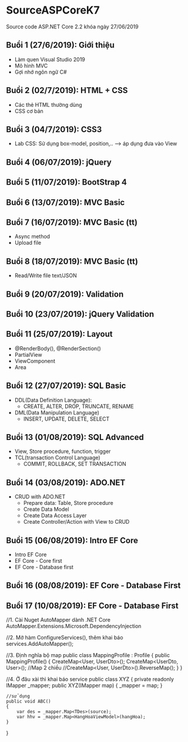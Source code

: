 ﻿# SourceASPCoreK7
Source code ASP.NET Core 2.2 khóa ngày 27/06/2019

## Buổi 1 (27/6/2019): Giới thiệu
* Làm quen Visual Studio 2019
* Mô hình MVC
* Gợi nhớ ngôn ngữ C#

## Buổi 2 (02/7/2019): HTML + CSS
* Các thẻ HTML thường dùng
* CSS cơ bản

## Buổi 3 (04/7/2019): CSS3
* Lab CSS: Sử dụng box-model, position,.. --> áp dụng đưa vào View

## Buổi 4 (06/07/2019): jQuery

## Buổi 5 (11/07/2019): BootStrap 4

## Buổi 6 (13/07/2019): MVC Basic

## Buổi 7 (16/07/2019): MVC Basic (tt)
* Async method
* Upload file

## Buổi 8 (18/07/2019): MVC Basic (tt)
* Read/Write file text/JSON

## Buổi 9 (20/07/2019): Validation

## Buổi 10 (23/07/2019): jQuery Validation

## Buổi 11 (25/07/2019): Layout
* @RenderBody(), @RenderSection()
* PartialView
* ViewComponent
* Area

## Buổi 12 (27/07/2019): SQL Basic
* DDL(Data Definition Language):
  *  CREATE, ALTER, DROP, TRUNCATE, RENAME
* DML(Data Manipulation Language)
  *  INSERT, UPDATE, DELETE, SELECT
  
## Buổi 13 (01/08/2019): SQL Advanced
* View, Store procedure, function, trigger
* TCL(transaction Control Language)
  *  COMMIT, ROLLBACK, SET TRANSACTION

## Buổi 14 (03/08/2019): ADO.NET
* CRUD with ADO.NET
  *  Prepare data: Table, Store procedure
  *  Create Data Model 
  *  Create Data Access Layer
  *  Create Controller/Action with View to CRUD
  
## Buổi 15 (06/08/2019): Intro EF Core
* Intro EF Core
* EF Core - Core first
* EF Core - Database first

## Buổi 16 (08/08/2019): EF Core - Database First

## Buổi 17 (10/08/2019): EF Core - Database First
//1. Cài Nuget AutoMapper dành .NET Core
AutoMapper.Extensions.Microsoft.DependencyInjection

//2. Mở hàm ConfigureServices(), thêm khai báo
services.AddAutoMapper();

//3. Định nghĩa bộ map
public class MappingProfile : Profile
{
    public MappingProfile()
    {
        CreateMap<User, UserDto>();
        CreateMap<UserDto, User>();
	//Map 2 chiều
        //CreateMap<User, UserDto>().ReverseMap();
    }
}

//4. Ở đâu xài thì khai báo service
public class XYZ
{
	private readonly IMapper _mapper;
	public XYZ(IMapper map)
	{
		_mapper = map;
	}

	//sử dụng
	public void ABC()
	{
		var des = _mapper.Map<TDes>(source);
		var hhv = _mapper.Map<HangHoaViewModel>(hangHoa);
	}
}






